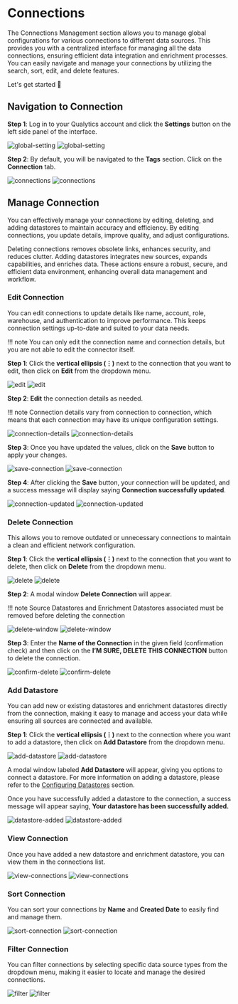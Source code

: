# Connections

The Connections Management section allows you to manage global configurations for various connections to different data sources. This provides you with a centralized interface for managing all the data connections, ensuring efficient data integration and enrichment processes. You can easily navigate and manage your connections by utilizing the search, sort, edit, and delete features.

Let's get started 🚀

## Navigation to Connection

**Step 1**: Log in to your Qualytics account and click the **Settings** button on the left side panel of the interface. 

![global-setting](../../assets/connections/global-setting-light-1.png#only-light)
![global-setting](../../assets/connections/global-setting-dark-1.png#only-dark)

**Step 2**: By default, you will be navigated to the **Tags** section. Click on the **Connection** tab.

![connections](../../assets/connections/connections-light-2.png#only-light)
![connections](../../assets/connections/connections-dark-2.png#only-dark)

## Manage Connection

You can effectively manage your connections by editing, deleting, and adding datastores to maintain accuracy and efficiency. By editing connections, you update details, improve quality, and adjust configurations. 

Deleting connections removes obsolete links, enhances security, and reduces clutter. Adding datastores integrates new sources, expands capabilities, and enriches data. These actions ensure a robust, secure, and efficient data environment, enhancing overall data management and workflow.

### Edit Connection

You can edit connections to update details like name, account, role, warehouse, and authentication to improve performance. This keeps connection settings up-to-date and suited to your data needs.

!!! note
    You can only edit the connection name and connection details, but you are not able to edit the connector itself.

**Step 1**: Click the **vertical ellipsis (⋮)** next to the connection that you want to edit, then click on **Edit** from the dropdown menu.

![edit](../../assets/connections/edit-light-3.png#only-light)
![edit](../../assets/connections/edit-dark-3.png#only-dark)

**Step 2**: **Edit** the connection details as needed.

!!! note 
    Connection details vary from connection to connection, which means that each connection may have its unique configuration settings.

![connection-details](../../assets/connections/connection-details-light-4.png#only-light)
![connection-details](../../assets/connections/connection-details-dark-4.png#only-dark)

**Step 3**: Once you have updated the values, click on the **Save** button to apply your changes.

![save-connection](../../assets/connections/save-connection-light-5.png#only-light)
![save-connection](../../assets/connections/save-connection-dark-5.png#only-dark)

**Step 4**: After clicking the **Save** button, your connection will be updated, and a success message will display saying **Connection successfully updated**.

![connection-updated](../../assets/connections/connection-updated-light-6.png#only-light)
![connection-updated](../../assets/connections/connection-updated-dark-6.png#only-dark)

### Delete Connection

This allows you to remove outdated or unnecessary connections to maintain a clean and efficient network configuration.

**Step 1**: Click the **vertical ellipsis (⋮)** next to the connection that you want to delete, then click on **Delete** from the dropdown menu.

![delete](../../assets/connections/delete-light-7.png#only-light)
![delete](../../assets/connections/delete-dark-7.png#only-dark)

**Step 2**: A modal window **Delete Connection** will appear.

!!! note 
    Source Datastores and Enrichment Datastores associated must be removed before deleting the connection

![delete-window](../../assets/connections/delete-window-light-8.png#only-light)
![delete-window](../../assets/connections/delete-window-dark-8.png#only-dark)

**Step 3**: Enter the **Name of the Connection** in the given field (confirmation check) and then click on the **I’M SURE, DELETE THIS CONNECTION** button to delete the connection.

![confirm-delete](../../assets/connections/confirm-delete-light-9.png#only-light)
![confirm-delete](../../assets/connections/confirm-delete-dark-9.png#only-dark)

### Add Datastore

You can add new or existing datastores and enrichment datastores directly from the connection, making it easy to manage and access your data while ensuring all sources are connected and available.

**Step 1**: Click the **vertical ellipsis (⋮)** next to the connection where you want to add a datastore, then click on **Add Datastore** from the dropdown menu.

![add-datastore](../../assets/connections/add-datastore-light-10.png#only-light)
![add-datastore](../../assets/connections/add-datastore-dark-10.png#only-dark)

A modal window labeled **Add Datastore** will appear, giving you options to connect a datastore. For more information on adding a datastore, please refer to the [Configuring Datastores](https://userguide.qualytics.io/quick-start-guide/#datastore:~:text=the%20Qualytics%20platform.-,Configuring%20Datastores,-Qualytics%20allows%20you) section.

Once you have successfully added a datastore to the connection, a success message will appear saying, **Your datastore has been successfully added.**

![datastore-added](../../assets/connections/datastore-added-light-11.png#only-light)
![datastore-added](../../assets/connections/datastore-added-dark-11.png#only-dark)

### View Connection

Once you have added a new datastore and enrichment datastore, you can view them in the connections list.

![view-connections](../../assets/connections/view-connections-light-12.png#only-light)
![view-connections](../../assets/connections/view-connections-dark-12.png#only-dark)

### Sort Connection

You can sort your connections by **Name** and **Created Date** to easily find and manage them.

![sort-connection](../../assets/connections/sort-connection-light-13.png#only-light)
![sort-connection](../../assets/connections/sort-connection-dark-13.png#only-dark)

### Filter Connection

You can filter connections by selecting specific data source types from the dropdown menu, making it easier to locate and manage the desired connections.

![filter](../../assets/connections/filter-light-14.png#only-light)
![filter](../../assets/connections/filter-dark-14.png#only-dark)